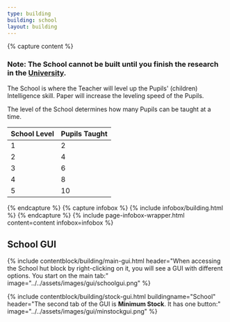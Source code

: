 ```yaml
---
type: building
building: school
layout: building
---
```

{% capture content %}
### Note: The School cannot be built until you finish the research in the [University](../../source/buildings/university).

The School is where the Teacher will level up the Pupils' (children) Intelligence skill. Paper will increase the leveling speed of the Pupils. 

The level of the School determines how many Pupils can be taught at a time.

| School Level | Pupils Taught |
| ------------ | ------------- |
| 1            | 2             |
| 2            | 4             |
| 3            | 6             |
| 4            | 8             |
| 5            | 10            |
{% endcapture %}
{% capture infobox %}
{% include infobox/building.html %}
{% endcapture %}
{% include page-infobox-wrapper.html content=content infobox=infobox %}

## School GUI

{% include contentblock/building/main-gui.html header="When accessing the School hut block by right-clicking on it, you will see a GUI with different options. You start on the main tab:" image="../../assets/images/gui/schoolgui.png" %}

{% include contentblock/building/stock-gui.html buildingname="School" header="The second tab of the GUI is <strong>Minimum Stock</strong>. It has one button:" image="../../assets/images/gui/minstockgui.png" %}